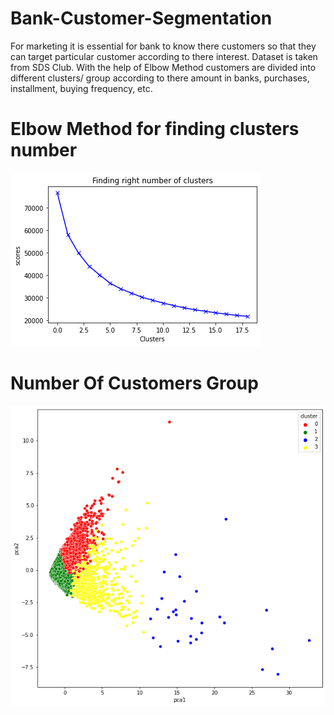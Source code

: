 # Bank-Customer-Segmentation
For marketing it is essential for bank to know there customers so that they can target particular customer according to there interest.
Dataset is taken from SDS Club.
With the help of Elbow Method customers are divided into different clusters/ group according to there amount in banks, purchases, installment, buying frequency, etc.

# Elbow Method for finding clusters number
![](Customer%20Clusters/Finding%20Clusters.png)

# Number Of Customers Group
![](Customer%20Clusters/Clusters.png)
